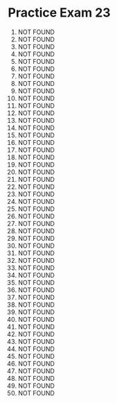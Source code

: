 # Practice Exam 23

1. NOT FOUND
2. NOT FOUND
3. NOT FOUND
4. NOT FOUND
5. NOT FOUND
6. NOT FOUND
7. NOT FOUND
8. NOT FOUND
9. NOT FOUND
10. NOT FOUND
11. NOT FOUND
12. NOT FOUND
13. NOT FOUND
14. NOT FOUND
15. NOT FOUND
16. NOT FOUND
17. NOT FOUND
18. NOT FOUND
19. NOT FOUND
20. NOT FOUND
21. NOT FOUND
22. NOT FOUND
23. NOT FOUND
24. NOT FOUND
25. NOT FOUND
26. NOT FOUND
27. NOT FOUND
28. NOT FOUND
29. NOT FOUND
30. NOT FOUND
31. NOT FOUND
32. NOT FOUND
33. NOT FOUND
34. NOT FOUND
35. NOT FOUND
36. NOT FOUND
37. NOT FOUND
38. NOT FOUND
39. NOT FOUND
40. NOT FOUND
41. NOT FOUND
42. NOT FOUND
43. NOT FOUND
44. NOT FOUND
45. NOT FOUND
46. NOT FOUND
47. NOT FOUND
48. NOT FOUND
49. NOT FOUND
50. NOT FOUND
